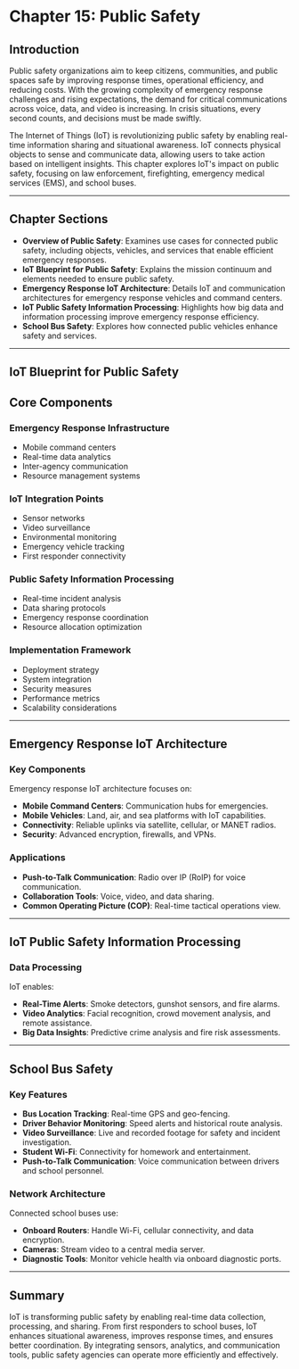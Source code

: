 # Chapter 15: Public Safety

## Introduction

Public safety organizations aim to keep citizens, communities, and public spaces safe by improving response times, operational efficiency, and reducing costs. With the growing complexity of emergency response challenges and rising expectations, the demand for critical communications across voice, data, and video is increasing. In crisis situations, every second counts, and decisions must be made swiftly.

The Internet of Things (IoT) is revolutionizing public safety by enabling real-time information sharing and situational awareness. IoT connects physical objects to sense and communicate data, allowing users to take action based on intelligent insights. This chapter explores IoT's impact on public safety, focusing on law enforcement, firefighting, emergency medical services (EMS), and school buses.

---

## Chapter Sections

- **Overview of Public Safety**: Examines use cases for connected public safety, including objects, vehicles, and services that enable efficient emergency responses.
- **IoT Blueprint for Public Safety**: Explains the mission continuum and elements needed to ensure public safety.
- **Emergency Response IoT Architecture**: Details IoT and communication architectures for emergency response vehicles and command centers.
- **IoT Public Safety Information Processing**: Highlights how big data and information processing improve emergency response efficiency.
- **School Bus Safety**: Explores how connected public vehicles enhance safety and services.

---

## IoT Blueprint for Public Safety

## Core Components

### Emergency Response Infrastructure

- Mobile command centers
- Real-time data analytics
- Inter-agency communication
- Resource management systems

### IoT Integration Points

- Sensor networks
- Video surveillance
- Environmental monitoring
- Emergency vehicle tracking
- First responder connectivity

### Public Safety Information Processing

- Real-time incident analysis
- Data sharing protocols
- Emergency response coordination
- Resource allocation optimization

### Implementation Framework

- Deployment strategy
- System integration
- Security measures
- Performance metrics
- Scalability considerations

---

## Emergency Response IoT Architecture

### Key Components

Emergency response IoT architecture focuses on:

- **Mobile Command Centers**: Communication hubs for emergencies.
- **Mobile Vehicles**: Land, air, and sea platforms with IoT capabilities.
- **Connectivity**: Reliable uplinks via satellite, cellular, or MANET radios.
- **Security**: Advanced encryption, firewalls, and VPNs.

### Applications

- **Push-to-Talk Communication**: Radio over IP (RoIP) for voice communication.
- **Collaboration Tools**: Voice, video, and data sharing.
- **Common Operating Picture (COP)**: Real-time tactical operations view.

---

## IoT Public Safety Information Processing

### Data Processing

IoT enables:

- **Real-Time Alerts**: Smoke detectors, gunshot sensors, and fire alarms.
- **Video Analytics**: Facial recognition, crowd movement analysis, and remote assistance.
- **Big Data Insights**: Predictive crime analysis and fire risk assessments.

---

## School Bus Safety

### Key Features

- **Bus Location Tracking**: Real-time GPS and geo-fencing.
- **Driver Behavior Monitoring**: Speed alerts and historical route analysis.
- **Video Surveillance**: Live and recorded footage for safety and incident investigation.
- **Student Wi-Fi**: Connectivity for homework and entertainment.
- **Push-to-Talk Communication**: Voice communication between drivers and school personnel.

### Network Architecture

Connected school buses use:

- **Onboard Routers**: Handle Wi-Fi, cellular connectivity, and data encryption.
- **Cameras**: Stream video to a central media server.
- **Diagnostic Tools**: Monitor vehicle health via onboard diagnostic ports.

---

## Summary

IoT is transforming public safety by enabling real-time data collection, processing, and sharing. From first responders to school buses, IoT enhances situational awareness, improves response times, and ensures better coordination. By integrating sensors, analytics, and communication tools, public safety agencies can operate more efficiently and effectively.
